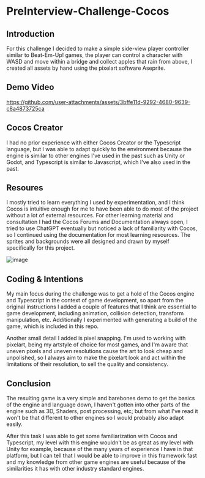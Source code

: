 # PreInterview-Challenge-Cocos

## Introduction
For this challenge I decided to make a simple side-view player controller similar to Beat-Em-Up! games, the player can control a character with WASD and move within a bridge and collect apples that rain from above, I created all assets by hand using the pixelart software Aseprite.

## Demo Video

https://github.com/user-attachments/assets/3bffe11d-9292-4680-9639-c8a4873725ca

## Cocos Creator
I had no prior experience with either Cocos Creator or the Typescript language, but I was able to adapt quickly to the environment because the engine is similar to other engines I've used in the past such as Unity or Godot, and Typescript is similar to Javascript, which I've also used in the past.

## Resoures
I mostly tried to learn everything I used by experimentation, and I think Cocos is intuitive enough for me to have been able to do most of the project without a lot of external resources. 
For other learning material and consultation I had the Cocos Forums and Documentation always open, I tried to use ChatGPT eventually but noticed a lack of familiarity with Cocos, so I continued using the documentation for most learning resources.
The sprites and backgrounds were all designed and drawn by myself specifically for this project.

![image](https://github.com/user-attachments/assets/03c933b7-4bc9-458f-b5bd-0281a18893a6)

## Coding & Intentions
My main focus during the challenge was to get a hold of the Cocos engine and Typescript in the context of game development, so apart from the original instructions I added a couple of features that I think are essential to game development, including animation, collision detection, transform manipulation, etc. Additionally I experimented with generating a build of the game, which is included in this repo.

Another small detail I added is pixel snapping. I'm used to working with pixelart, being my artstyle of choice for most games, and I'm aware that uneven pixels and uneven resolutions cause the art to look cheap and unpolished, so I always aim to make the pixelart look and act within the limitations of their resolution, to sell the quality and consistency.

## Conclusion
The resulting game is a very simple and barebones demo to get the basics of the engine and language down, I haven't gotten into other parts of the engine such as 3D, Shaders, post processing, etc; but from what I've read it won't be that different to other engines so I would probably also adapt easily.

After this task I was able to get some familiarization with Cocos and Typescript, my level with this engine wouldn't be as great as my level with Unity for example, because of the many years of experience I have in that platform, but I can tell that I would be able to improve in this framework fast and my knowledge from other game engines are useful because of the similarities it has with other industry standard engines.

